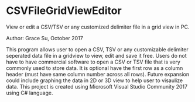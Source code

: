 # CSVFileGridViewEditor
View or edit a CSV/TSV or any customized delimiter file in a grid view in PC. 

Author: Grace Su, October 2017

This program allows user to open a CSV, TSV or any customizable delimiter seperated data file in a gridview to view, edit and save it free. Users do not have to have commercial software to open a CSV or TSV file that is very commonly used to store data.
It is optional have the first row as a column header (must have same column number across all rows).
Future expansion could include graphing the data in 2D or 3D view to help user to visaulize data. This project is created using Microsoft Visual Studio Community 2017 using C# language.
